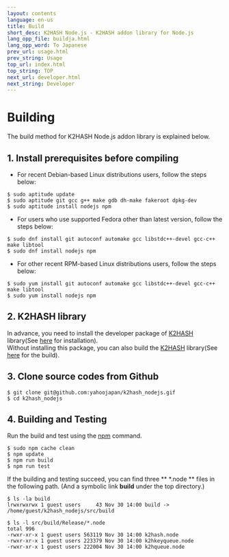 ```yaml
---
layout: contents
language: en-us
title: Build
short_desc: K2HASH Node.js - K2HASH addon library for Node.js
lang_opp_file: buildja.html
lang_opp_word: To Japanese
prev_url: usage.html
prev_string: Usage
top_url: index.html
top_string: TOP
next_url: developer.html
next_string: Developer
---
```


# Building
The build method for K2HASH Node.js addon library is explained below.

## 1. Install prerequisites before compiling
- For recent Debian-based Linux distributions users, follow the steps below:
```
$ sudo aptitude update
$ sudo aptitude git gcc g++ make gdb dh-make fakeroot dpkg-dev
$ sudo aptitude install nodejs npm
```
- For users who use supported Fedora other than latest version, follow the steps below:
```
$ sudo dnf install git autoconf automake gcc libstdc++-devel gcc-c++ make libtool
$ sudo dnf install nodejs npm
```
- For other recent RPM-based Linux distributions users, follow the steps below:
```
$ sudo yum install git autoconf automake gcc libstdc++-devel gcc-c++ make libtool
$ sudo yum install nodejs npm
```

## 2. K2HASH library
In advance, you need to install the developer package of [K2HASH](https://k2hash.antpick.ax/) library(See [here](https://k2hash.antpick.ax/usage.html) for installation).  
Without installing this package, you can also build the [K2HASH](https://k2hash.antpick.ax/) library(See [here](https://k2hash.antpick.ax/build.html) for the build).

## 3. Clone source codes from Github
```
$ git clone git@github.com:yahoojapan/k2hash_nodejs.gif
$ cd k2hash_nodejs
```

## 4. Building and Testing
Run the build and test using the [npm](https://www.npmjs.com/get-npm) command.
```
$ sudo npm cache clean
$ npm update
$ npm run build
$ npm run test
```
If the building and testing succeed, you can find three ** *.node ** files in the following path. (And a symbolic link **build** under the top directory.)
```
$ ls -la build
lrwxrwxrwx 1 guest users     43 Nov 30 14:00 build -> /home/guest/k2hash_nodejs/src/build

$ ls -l src/build/Release/*.node
total 996
-rwxr-xr-x 1 guest users 563119 Nov 30 14:00 k2hash.node
-rwxr-xr-x 1 guest users 223379 Nov 30 14:00 k2hkeyqueue.node
-rwxr-xr-x 1 guest users 222004 Nov 30 14:00 k2hqueue.node
```
